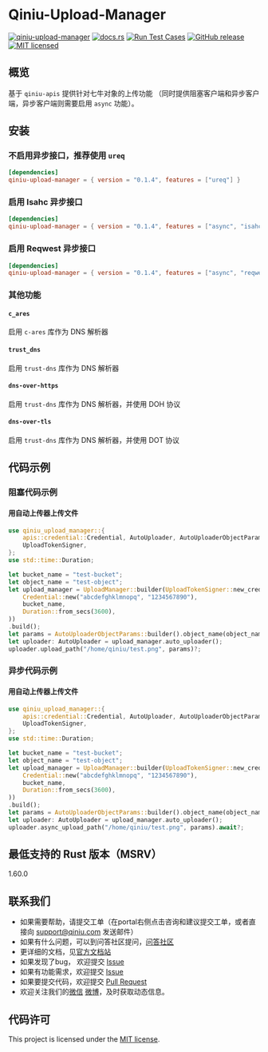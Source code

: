 # Qiniu-Upload-Manager

[![qiniu-upload-manager](https://img.shields.io/crates/v/qiniu-upload-manager.svg)](https://crates.io/crates/qiniu-upload-manager)
[![docs.rs](https://img.shields.io/badge/docs-latest-blue.svg)](https://docs.rs/qiniu-upload-manager)
[![Run Test Cases](https://github.com/qiniu/rust-sdk/actions/workflows/ci-test.yml/badge.svg)](https://github.com/qiniu/rust-sdk/actions/workflows/ci-test.yml)
[![GitHub release](https://img.shields.io/github/v/tag/qiniu/rust-sdk.svg?label=release)](https://github.com/qiniu/rust-sdk/releases)
[![MIT licensed](https://img.shields.io/badge/license-MIT-blue.svg)](https://github.com/qiniu/rust-sdk/blob/master/LICENSE)

## 概览

基于 `qiniu-apis` 提供针对七牛对象的上传功能 （同时提供阻塞客户端和异步客户端，异步客户端则需要启用 `async` 功能）。

## 安装

### 不启用异步接口，推荐使用 `ureq`

```toml
[dependencies]
qiniu-upload-manager = { version = "0.1.4", features = ["ureq"] }
```

### 启用 Isahc 异步接口

```toml
[dependencies]
qiniu-upload-manager = { version = "0.1.4", features = ["async", "isahc"] }
```

### 启用 Reqwest 异步接口

```toml
[dependencies]
qiniu-upload-manager = { version = "0.1.4", features = ["async", "reqwest"] }
```

### 其他功能

#### `c_ares`

启用 `c-ares` 库作为 DNS 解析器

#### `trust_dns`

启用 `trust-dns` 库作为 DNS 解析器

#### `dns-over-https`

启用 `trust-dns` 库作为 DNS 解析器，并使用 DOH 协议

#### `dns-over-tls`

启用 `trust-dns` 库作为 DNS 解析器，并使用 DOT 协议

## 代码示例

### 阻塞代码示例

#### 用自动上传器上传文件

```rust
use qiniu_upload_manager::{
    apis::credential::Credential, AutoUploader, AutoUploaderObjectParams, UploadManager,
    UploadTokenSigner,
};
use std::time::Duration;

let bucket_name = "test-bucket";
let object_name = "test-object";
let upload_manager = UploadManager::builder(UploadTokenSigner::new_credential_provider(
    Credential::new("abcdefghklmnopq", "1234567890"),
    bucket_name,
    Duration::from_secs(3600),
))
.build();
let params = AutoUploaderObjectParams::builder().object_name(object_name).file_name(object_name).build();
let uploader: AutoUploader = upload_manager.auto_uploader();
uploader.upload_path("/home/qiniu/test.png", params)?;
```

### 异步代码示例

#### 用自动上传器上传文件

```rust
use qiniu_upload_manager::{
    apis::credential::Credential, AutoUploader, AutoUploaderObjectParams, UploadManager,
    UploadTokenSigner,
};
use std::time::Duration;

let bucket_name = "test-bucket";
let object_name = "test-object";
let upload_manager = UploadManager::builder(UploadTokenSigner::new_credential_provider(
    Credential::new("abcdefghklmnopq", "1234567890"),
    bucket_name,
    Duration::from_secs(3600),
))
.build();
let params = AutoUploaderObjectParams::builder().object_name(object_name).file_name(object_name).build();
let uploader: AutoUploader = upload_manager.auto_uploader();
uploader.async_upload_path("/home/qiniu/test.png", params).await?;
```

## 最低支持的 Rust 版本（MSRV）

1.60.0

## 联系我们

- 如果需要帮助，请提交工单（在portal右侧点击咨询和建议提交工单，或者直接向 support@qiniu.com 发送邮件）
- 如果有什么问题，可以到问答社区提问，[问答社区](http://qiniu.segmentfault.com/)
- 更详细的文档，见[官方文档站](http://developer.qiniu.com/)
- 如果发现了bug， 欢迎提交 [Issue](https://github.com/qiniu/rust-sdk/issues)
- 如果有功能需求，欢迎提交 [Issue](https://github.com/qiniu/rust-sdk/issues)
- 如果要提交代码，欢迎提交 [Pull Request](https://github.com/qiniu/rust-sdk/pulls)
- 欢迎关注我们的[微信](https://www.qiniu.com/contact) [微博](http://weibo.com/qiniutek)，及时获取动态信息。

## 代码许可

This project is licensed under the [MIT license].

[MIT license]: https://github.com/qiniu/rust-sdk/blob/master/LICENSE
